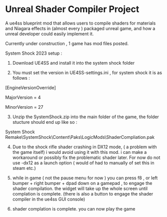 # Unreal Shader Compiler Project
A ue4ss blueprint mod that allows users to compile shaders for materials and Niagara effects in (almost every ) packaged unreal game, and how a unreal developer could easily implement it.


Currently under construction , 1 game has mod files posted.




System Shock 2023 setup :

1. Download UE4SS and install it into the system shock folder

2. You must set the version in UE4SS-settings.ini , for system shock it is as follows :

[EngineVersionOverride]

MajorVersion = 4

MinorVersion = 27

3. Unzip the SystemShock.zip into the main folder of the game, the folder stucture should end up like so : 

System Shock Remake\SystemShock\Content\Paks\LogicMods\ShaderCompliation.pak

4. Due to the shock rifle shader crashing in DX12 mode, ( a problem with the game itself) i would avoid using it with this mod.  i can make a workaround or possibly fix the problematic shader later. For now do not use -dx12 as a launch option ( would of had to manually of set this in steam etc.) 


5. while in game ( not the pause menu for now ) you can press f8 , or left bumper + right bumper + dpad down on a gamepad , to engage the shader compilation.
the widget will take up the whole screen until complation is complete. (there is also a button to engage the shader compiler in the ue4ss GUI console)


6. shader complation is complete. you can now play the game
